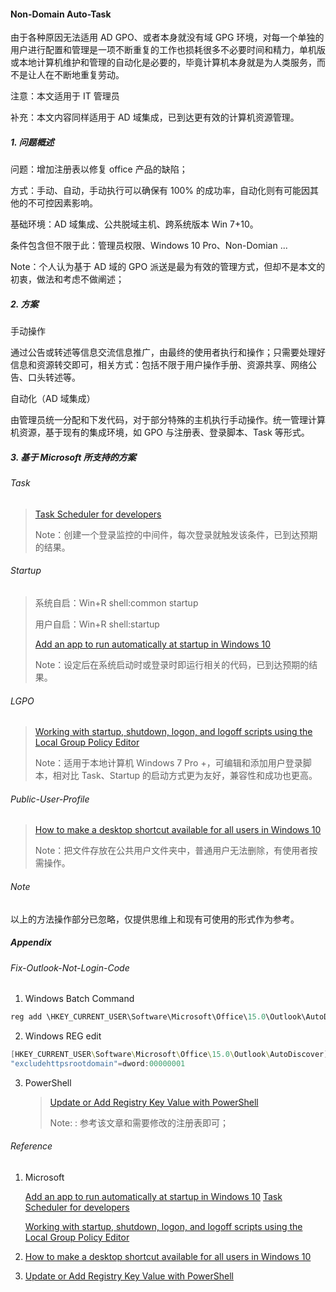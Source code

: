 #### Non-Domain Auto-Task

由于各种原因无法适用 AD GPO、或者本身就没有域 GPG 环境，对每一个单独的用户进行配置和管理是一项不断重复的工作也损耗很多不必要时间和精力，单机版或本地计算机维护和管理的自动化是必要的，毕竟计算机本身就是为人类服务，而不是让人在不断地重复劳动。

注意：本文适用于 IT 管理员

补充：本文内容同样适用于 AD 域集成，已到达更有效的计算机资源管理。



##### 1. 问题概述

问题：增加注册表以修复 office 产品的缺陷；

方式：手动、自动，手动执行可以确保有 100% 的成功率，自动化则有可能因其他的不可控因素影响。

基础环境：AD 域集成、公共脱域主机、跨系统版本 Win 7+10。

条件包含但不限于此：管理员权限、Windows 10 Pro、Non-Domian ...

Note：个人认为基于 AD 域的 GPO 派送是最为有效的管理方式，但却不是本文的初衷，做法和考虑不做阐述；

##### 2. 方案

手动操作

通过公告或转述等信息交流信息推广，由最终的使用者执行和操作；只需要处理好信息和资源转交即可，相关方式：包括不限于用户操作手册、资源共享、网络公告、口头转述等。

自动化（AD 域集成）

由管理员统一分配和下发代码，对于部分特殊的主机执行手动操作。统一管理计算机资源，基于现有的集成环境，如 GPO 与注册表、登录脚本、Task 等形式。



##### 3. 基于 Microsoft 所支持的方案

###### Task

> [Task Scheduler for developers](https://docs.microsoft.com/zh-cn/windows/win32/taskschd/task-scheduler-start-page)
>
> Note：创建一个登录监控的中间件，每次登录就触发该条件，已到达预期的结果。

###### Startup

> 系统自启：Win+R shell:common startup
>
> 用户自启：Win+R shell:startup
>
> [Add an app to run automatically at startup in Windows 10](https://support.microsoft.com/en-us/help/4558286/windows-10-add-an-app-to-run-automatically-at-startup)
>
> Note：设定后在系统启动时或登录时即运行相关的代码，已到达预期的结果。

###### LGPO

> [Working with startup, shutdown, logon, and logoff scripts using the Local Group Policy Editor](https://docs.microsoft.com/zh-cn/previous-versions/windows/it-pro/windows-server-2012-r2-and-2012/dn789190(v=ws.11))
>
> Note：适用于本地计算机 Windows 7 Pro +，可编辑和添加用户登录脚本，相对比 Task、Startup 的启动方式更为友好，兼容性和成功也更高。

###### Public-User-Profile

> [How to make a desktop shortcut available for all users in Windows 10](https://superuser.com/questions/984866/how-to-make-a-desktop-shortcut-available-for-all-users-in-windows-10)
>
> Note：把文件存放在公共用户文件夹中，普通用户无法删除，有使用者按需操作。

###### Note

以上的方法操作部分已忽略，仅提供思维上和现有可使用的形式作为参考。



##### Appendix

###### Fix-Outlook-Not-Login-Code

1. Windows Batch Command

```powershell
reg add \HKEY_CURRENT_USER\Software\Microsoft\Office\15.0\Outlook\AutoDiscover /v excludehttpsrootdomain /t REG_DWORD /d 00000001 /F
```

2. Windows REG edit

```powershell
[HKEY_CURRENT_USER\Software\Microsoft\Office\15.0\Outlook\AutoDiscover]
"excludehttpsrootdomain"=dword:00000001
```

3. PowerShell 

   > [Update or Add Registry Key Value with PowerShell](https://devblogs.microsoft.com/scripting/update-or-add-registry-key-value-with-powershell/)
   >
   > Note: : 参考该文章和需要修改的注册表即可；

###### Reference

1. Microsoft 

   [Add an app to run automatically at startup in Windows 10](https://support.microsoft.com/en-us/help/4558286/windows-10-add-an-app-to-run-automatically-at-startup)
   [Task Scheduler for developers](https://docs.microsoft.com/zh-cn/windows/win32/taskschd/task-scheduler-start-page)

   [Working with startup, shutdown, logon, and logoff scripts using the Local Group Policy Editor](https://docs.microsoft.com/zh-cn/previous-versions/windows/it-pro/windows-server-2012-r2-and-2012/dn789190(v=ws.11))

2. [How to make a desktop shortcut available for all users in Windows 10](https://superuser.com/questions/984866/how-to-make-a-desktop-shortcut-available-for-all-users-in-windows-10)

3. [Update or Add Registry Key Value with PowerShell](https://devblogs.microsoft.com/scripting/update-or-add-registry-key-value-with-powershell/)





